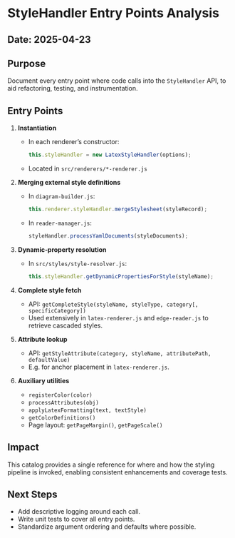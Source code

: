 # StyleHandler Entry Points Analysis

## Date: 2025-04-23

## Purpose
Document every entry point where code calls into the `StyleHandler` API, to aid refactoring, testing, and instrumentation.

## Entry Points

1. **Instantiation**
   - In each renderer’s constructor:
     ```js
     this.styleHandler = new LatexStyleHandler(options);
     ```
   - Located in `src/renderers/*-renderer.js`

2. **Merging external style definitions**
   - In `diagram-builder.js`:
     ```js
     this.renderer.styleHandler.mergeStylesheet(styleRecord);
     ```
   - In `reader-manager.js`:
     ```js
     styleHandler.processYamlDocuments(styleDocuments);
     ```

3. **Dynamic‑property resolution**
   - In `src/styles/style-resolver.js`:
     ```js
     this.styleHandler.getDynamicPropertiesForStyle(styleName);
     ```

4. **Complete style fetch**
   - API: `getCompleteStyle(styleName, styleType, category[, specificCategory])`
   - Used extensively in `latex-renderer.js` and `edge-reader.js` to retrieve cascaded styles.

5. **Attribute lookup**
   - API: `getStyleAttribute(category, styleName, attributePath, defaultValue)`
   - E.g. for anchor placement in `latex-renderer.js`.

6. **Auxiliary utilities**
   - `registerColor(color)`
   - `processAttributes(obj)`
   - `applyLatexFormatting(text, textStyle)`
   - `getColorDefinitions()`
   - Page layout: `getPageMargin()`, `getPageScale()`

## Impact
This catalog provides a single reference for where and how the styling pipeline is invoked, enabling consistent enhancements and coverage tests.

## Next Steps
- Add descriptive logging around each call.
- Write unit tests to cover all entry points.
- Standardize argument ordering and defaults where possible.
